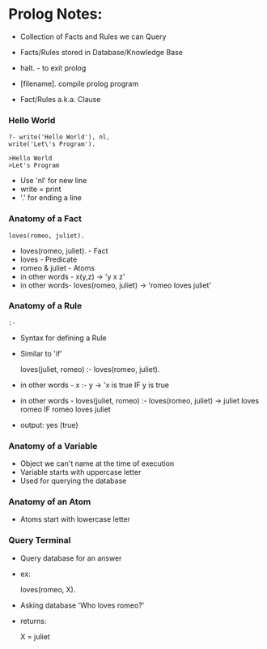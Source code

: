# Prolog Notes:
* Collection of Facts and Rules we can Query
* Facts/Rules stored in Database/Knowledge Base

* halt. - to exit prolog
* [filename]. compile prolog program

* Fact/Rules a.k.a. Clause

### Hello World
	?- write('Hello World'), nl,
	write('Let\'s Program').

	>Hello World
	>Let's Program

* Use 'nl' for new line
* write = print
* '.' for ending a line

### Anatomy of a Fact
	loves(romeo, juliet).

* loves(romeo, juliet). - Fact
* loves - Predicate
* romeo & juliet - Atoms
* in other words - x(y,z) -> 'y x z'
* in other words- loves(romeo, juliet) -> 'romeo loves juliet'

### Anatomy of a Rule
	:-

* Syntax for defining a Rule
* Similar to 'if'

	loves(juliet, romeo) :- loves(romeo, juliet).

* in other words - x :- y -> 'x is true IF y is true
* in other words - loves(juliet, romeo) :- loves(romeo, juliet) -> juliet loves romeo IF romeo loves juliet
* output: yes (true)

### Anatomy of a Variable
* Object we can't name at the time of execution
* Variable starts with uppercase letter
* Used for querying the database

### Anatomy of an Atom
* Atoms start with lowercase letter

### Query Terminal
* Query database for an answer
* ex:

	loves(romeo, X).

* Asking database 'Who loves romeo?'
* returns:

	X = juliet
